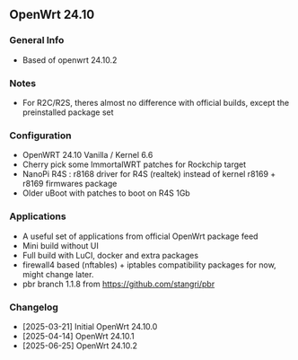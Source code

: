 ## OpenWrt 24.10

### General Info
- Based of openwrt 24.10.2

### Notes
- For R2C/R2S, theres almost no difference with official builds, except the preinstalled package set

### Configuration
- OpenWRT 24.10 Vanilla / Kernel 6.6
- Cherry pick some ImmortalWRT patches for Rockchip target
- NanoPi R4S : r8168 driver for R4S (realtek) instead of kernel r8169 + r8169 firmwares package
- Older uBoot with patches to boot on R4S 1Gb

### Applications
- A useful set of applications from official OpenWrt package feed
- Mini build without UI
- Full build with LuCI, docker and extra packages
- firewall4 based (nftables) + iptables compatibility packages for now, might change later.
- pbr branch 1.1.8 from https://github.com/stangri/pbr

### Changelog
- [2025-03-21] Initial OpenWrt 24.10.0
- [2025-04-14] OpenWrt 24.10.1
- [2025-06-25] OpenWrt 24.10.2
